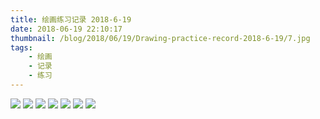 ```yaml
---
title: 绘画练习记录 2018-6-19
date: 2018-06-19 22:10:17
thumbnail: /blog/2018/06/19/Drawing-practice-record-2018-6-19/7.jpg
tags:
    - 绘画
    - 记录
    - 练习
---
```


![](1.jpg)
![](2.jpg)
![](3.jpg)
![](4.jpg)
![](5.jpg)
![](6.jpg)
![](7.jpg)